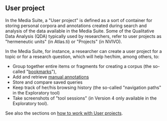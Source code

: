 ## User project

In the Media Suite, a "User project" is defined as a sort of container for storing personal corpora and annotations created during search and analysis of the data available in the Media Suite.  Some of the Qualitative Data Analysis (QDA) typically used by researchers, refer to user projects as "hermeneutic units" (in Atlas.ti) or "Projects" (in NVIVO). 

In the Media Suite, for instance, a researcher can create a user project for a topic or for a research question, which will help her/him, among others, to:

- Group together entire items or fragments for creating a corpus (the so-called "[bookmarks](http://mediasuite.clariah.nl/documentation/howtos/bookmark)"), 
- Add and retrieve [manual annotations](http://mediasuite.clariah.nl/documentation/howtos/user-projects)
- Store and compare saved queries
- Keep track of her/his browsing history (the so-called "navigation paths" in the Exploratory tool)
- Take screenshots of "tool sessions" (in Version 4 only available in the Exploratory tool).

See also the sections on [how to work with User projects](http://mediasuite.clariah.nl/documentation/howtos/user-projects).

